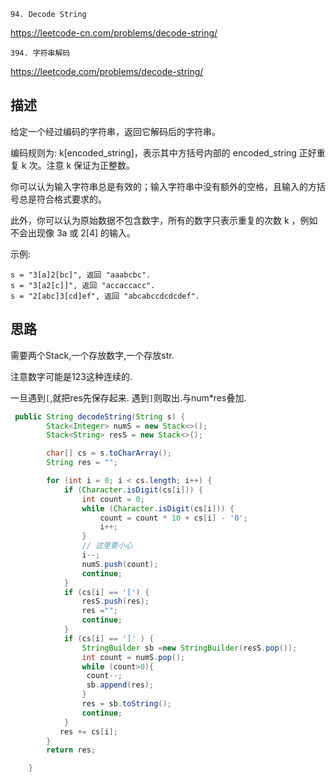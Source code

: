 `94. Decode String`

<https://leetcode-cn.com/problems/decode-string/>


`394. 字符串解码`

<https://leetcode.com/problems/decode-string/>

## 描述
给定一个经过编码的字符串，返回它解码后的字符串。

编码规则为: k[encoded_string]，表示其中方括号内部的 encoded_string 正好重复 k 次。注意 k 保证为正整数。

你可以认为输入字符串总是有效的；输入字符串中没有额外的空格，且输入的方括号总是符合格式要求的。

此外，你可以认为原始数据不包含数字，所有的数字只表示重复的次数 k ，例如不会出现像 3a 或 2[4] 的输入。

示例:
```
s = "3[a]2[bc]", 返回 "aaabcbc".
s = "3[a2[c]]", 返回 "accaccacc".
s = "2[abc]3[cd]ef", 返回 "abcabccdcdcdef".
```

## 思路
需要两个Stack,一个存放数字,一个存放str.

注意数字可能是123这种连续的.

一旦遇到`[`,就把res先保存起来. 遇到`]`则取出.与num*res叠加.
```java
 public String decodeString(String s) {
        Stack<Integer> numS = new Stack<>();
        Stack<String> resS = new Stack<>();

        char[] cs = s.toCharArray();
        String res = "";

        for (int i = 0; i < cs.length; i++) {
            if (Character.isDigit(cs[i])) {
                int count = 0;
                while (Character.isDigit(cs[i])) {
                    count = count * 10 + cs[i] - '0';
                    i++;
                }
                // 这里要小心
                i--;
                numS.push(count);
                continue;
            }
            if (cs[i] == '[') {
                resS.push(res);
                res ="";
                continue;
            }
            if (cs[i] == ']' ) {
                StringBuilder sb =new StringBuilder(resS.pop());
                int count = numS.pop();
                while (count>0){
                 count--;
                 sb.append(res);
                }
                res = sb.toString();
                continue;
            }
           res += cs[i];
        }
        return res;

    }

```